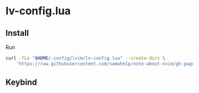 
# lv-config.lua

## Install

Run

``` sh
curl -fLo "$HOME/.config/lvim/lv-config.lua" --create-dirs \
	'https://raw.githubusercontent.com/samwhelp/note-about-nvim/gh-pages/_demo/lua/case/lunarvim/config/lvim/lv-config.lua'
```


## Keybind
